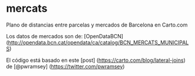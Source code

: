 # mercats
Plano de distancias entre parcelas y mercados de Barcelona en Carto.com

Los datos de mercados son de: [OpenDataBCN] (http://opendata.bcn.cat/opendata/ca/catalog/BCN_MERCATS_MUNICIPALS)

El código está basado en este [post] (https://carto.com/blog/lateral-joins) de [@pwramsey] (https://twitter.com/pwramsey)
